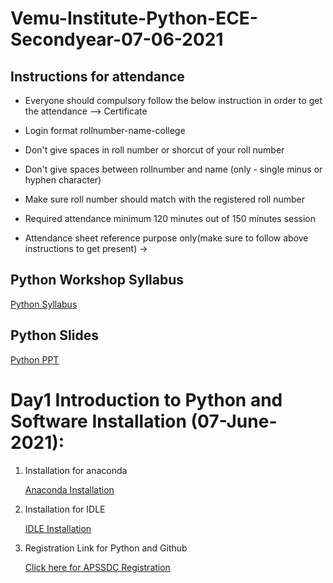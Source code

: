 # Vemu-Institute-Python-ECE-Secondyear-07-06-2021


## Instructions for attendance

- Everyone should compulsory follow the below instruction in order to get the attendance --> Certificate

- Login format rollnumber-name-college
- Don't give spaces in roll number or shorcut of your roll number
- Don't give spaces between rollnumber and name (only - single minus or hyphen character)
- Make sure roll number should match with the registered roll number
- Required attendance minimum 120 minutes out of 150 minutes session
- Attendance sheet reference purpose only(make sure to follow above instructions to get present) → []()


## Python Workshop Syllabus
    
[Python Syllabus](https://github.com/AP-Skill-Development-Corporation/Vemu-Institute-Python-ECE-Secondyear-07-06-2021/blob/main/Python%20Programming.pdf)


## Python Slides
    
    
[Python PPT](https://github.com/AP-Skill-Development-Corporation/Vemu-Institute-Python-ECE-Secondyear-07-06-2021/blob/main/Programming_Using_Python_Slides.pdf)



# Day1 Introduction to Python and Software Installation (07-June-2021):

1. Installation for anaconda

    [Anaconda Installation](https://www.anaconda.com/products/individual)
    
2. Installation for IDLE
    
    [IDLE Installation](https://www.python.org/)

3.  Registration Link for Python and Github

    [Click here for APSSDC Registration](http://engineering.apssdc.in/register/)


